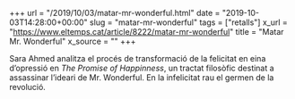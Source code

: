 +++
url = "/2019/10/03/matar-mr-wonderful.html"
date = "2019-10-03T14:28:00+00:00"
slug = "matar-mr-wonderful"
tags = ["retalls"]
x_url = "https://www.eltemps.cat/article/8222/matar-mr-wonderful"
title = "Matar Mr. Wonderful"
x_source = ""
+++


Sara Ahmed analitza el procés de transformació de la felicitat en eina d’opressió en *The Promise of Happinness*, un tractat filosòfic destinat a assassinar l’ideari de Mr. Wonderful. En la infelicitat rau el germen de la revolució.
